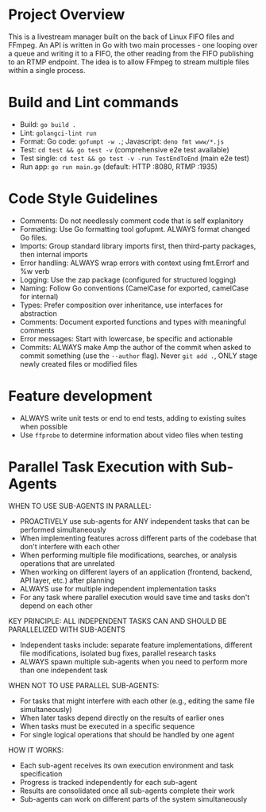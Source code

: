 # Project Overview

This is a livestream manager built on the back of Linux FIFO files and FFmpeg.
An API is written in Go with two main processes - one looping over a queue and
writing it to a FIFO, the other reading from the FIFO publishing to an RTMP
endpoint. The idea is to allow FFmpeg to stream multiple files within a single
process.

# Build and Lint commands

- Build: `go build .`
- Lint: `golangci-lint run`
- Format: Go code: `gofumpt -w .`; Javascript: `deno fmt www/*.js`
- Test: `cd test && go test -v` (comprehensive e2e test available)
- Test single: `cd test && go test -v -run TestEndToEnd` (main e2e test)
- Run app: `go run main.go` (default: HTTP :8080, RTMP :1935)

# Code Style Guidelines

- Comments: Do not needlessly comment code that is self explanitory
- Formatting: Use Go formatting tool gofupmt. ALWAYS format changed Go files.
- Imports: Group standard library imports first, then third-party packages, then internal imports
- Error handling: ALWAYS wrap errors with context using fmt.Errorf and %w verb
- Logging: Use the zap package (configured for structured logging)
- Naming: Follow Go conventions (CamelCase for exported, camelCase for internal)
- Types: Prefer composition over inheritance, use interfaces for abstraction
- Comments: Document exported functions and types with meaningful comments
- Error messages: Start with lowercase, be specific and actionable
- Commits: ALWAYS make Amp the author of the commit when asked to commit something (use the `--author` flag). Never `git add .`, ONLY stage newly created files or modified files

# Feature development

- ALWAYS write unit tests or end to end tests, adding to existing suites when possible
- Use `ffprobe` to determine information about video files when testing

# Parallel Task Execution with Sub-Agents

WHEN TO USE SUB-AGENTS IN PARALLEL:
- PROACTIVELY use sub-agents for ANY independent tasks that can be performed simultaneously
- When implementing features across different parts of the codebase that don't interfere with each other
- When performing multiple file modifications, searches, or analysis operations that are unrelated
- When working on different layers of an application (frontend, backend, API layer, etc.) after planning
- ALWAYS use for multiple independent implementation tasks
- For any task where parallel execution would save time and tasks don't depend on each other

KEY PRINCIPLE: ALL INDEPENDENT TASKS CAN AND SHOULD BE PARALLELIZED WITH SUB-AGENTS
- Independent tasks include: separate feature implementations, different file modifications, isolated bug fixes, parallel research tasks
- ALWAYS spawn multiple sub-agents when you need to perform more than one independent task

WHEN NOT TO USE PARALLEL SUB-AGENTS:
- For tasks that might interfere with each other (e.g., editing the same file simultaneously)
- When later tasks depend directly on the results of earlier ones
- When tasks must be executed in a specific sequence
- For single logical operations that should be handled by one agent

HOW IT WORKS:
- Each sub-agent receives its own execution environment and task specification
- Progress is tracked independently for each sub-agent
- Results are consolidated once all sub-agents complete their work
- Sub-agents can work on different parts of the system simultaneously
